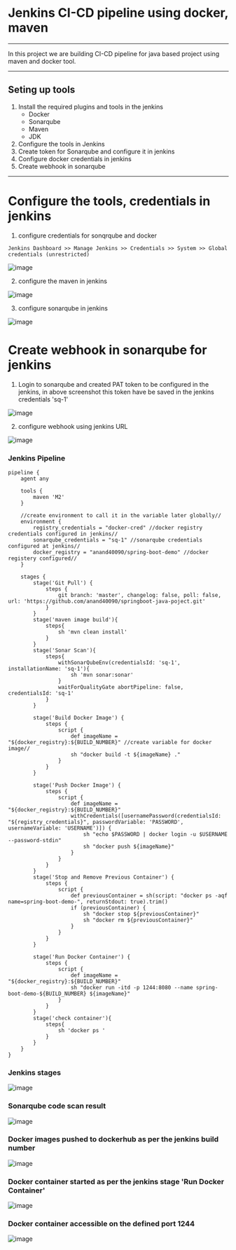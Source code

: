 # Jenkins CI-CD pipeline using docker, maven

________________

In this project we are building CI-CD pipeline for java based project using maven and docker tool. 

_______________

## Seting up tools 

1. Install the required plugins and tools in the jenkins
   - Docker
   - Sonarqube
   - Maven
   - JDK
2. Configure the tools in Jenkins
3. Create token for Sonarqube and configure it in jenkins 
4. Configure docker credentials in jenkins
5. Create webhook in sonarqube

_________________________

# Configure the tools, credentials in jenkins 

1. configure credentials for sonqrqube and docker 
```
Jenkins Dashboard >> Manage Jenkins >> Credentials >> System >> Global credentials (unrestricted)

```

![image](https://github.com/user-attachments/assets/c5bc6d3e-26e6-4a20-bf21-88f6f610342e)

2. configure the maven in jenkins 

![image](https://github.com/user-attachments/assets/bbc01a38-a843-4175-b040-cd848f4d449f)

3. configure sonarqube in jenkins 

![image](https://github.com/user-attachments/assets/e61a8afc-d57a-4acc-8c7a-e41b9947a7bd)

# Create webhook in sonarqube for jenkins
1. Login to sonarqube and created PAT token to be configured in the jenkins, in above screenshot this token have be saved in the jenkins credentials 'sq-1'

![image](https://github.com/user-attachments/assets/bdfaaf3f-a646-4eab-a99b-cc4372c2b171)

2. configure webhook using jenkins URL 

![image](https://github.com/user-attachments/assets/72f96fc5-774e-4c22-b60b-a8e76742f045)

### Jenkins Pipeline 

```
pipeline {
    agent any
    
    tools {
        maven 'M2'
    }
    
    //create environment to call it in the variable later globally//
    environment {
        registry_credentials = "docker-cred" //docker registry credentials configured in jenkins//
        sonarqube_credentials = "sq-1" //sonarqube credentials configured at jenkins//
        docker_registry = "anand40090/spring-boot-demo" //docker registery configured//
    }

    stages {
        stage('Git Pull') {
            steps {
                git branch: 'master', changelog: false, poll: false, url: 'https://github.com/anand40090/springboot-java-poject.git'
            }
        }
        stage('maven image build'){
            steps{
                sh 'mvn clean install'
            }
        }
        stage('Sonar Scan'){
            steps{
                withSonarQubeEnv(credentialsId: 'sq-1', installationName: 'sq-1'){
                    sh 'mvn sonar:sonar'
                }
                waitForQualityGate abortPipeline: false, credentialsId: 'sq-1'
            }
        }

        stage('Build Docker Image') {
            steps {
                script {
                    def imageName = "${docker_registry}:${BUILD_NUMBER}" //create variable for docker image//
                    sh "docker build -t ${imageName} ."
                }
            }
        }

        stage('Push Docker Image') {
            steps {
                script {
                    def imageName = "${docker_registry}:${BUILD_NUMBER}"
                    withCredentials([usernamePassword(credentialsId: "${registry_credentials}", passwordVariable: 'PASSWORD', usernameVariable: 'USERNAME')]) {
                        sh "echo $PASSWORD | docker login -u $USERNAME --password-stdin"
                        sh "docker push ${imageName}"
                    }
                }
            }
        }
        stage('Stop and Remove Previous Container') {
            steps {
                script {
                    def previousContainer = sh(script: "docker ps -aqf name=spring-boot-demo-", returnStdout: true).trim()
                    if (previousContainer) {
                        sh "docker stop ${previousContainer}"
                        sh "docker rm ${previousContainer}"
                    }
                }
            }
        }

        stage('Run Docker Container') {
            steps {
                script {
                    def imageName = "${docker_registry}:${BUILD_NUMBER}"
                    sh "docker run -itd -p 1244:8080 --name spring-boot-demo-${BUILD_NUMBER} ${imageName}"
                }
            }
        }
        stage('check container'){
            steps{
                sh 'docker ps '
            }
        }
    }
}

```

### Jenkins stages

![image](https://github.com/user-attachments/assets/c47490db-f204-4ddf-b97b-137e2a12043c)

### Sonarqube code scan result 

![image](https://github.com/user-attachments/assets/d603b763-f0bb-4425-9dc3-f181c7d77989)

### Docker images pushed to dockerhub as per the jenkins build number 

![image](https://github.com/user-attachments/assets/24dadd8e-65f7-4ed6-b250-430d7ab36fc8)

### Docker container started as per the jenkins stage 'Run Docker Container'

![image](https://github.com/user-attachments/assets/a9f89562-deca-4cac-ab76-e45dd07309c4)

### Docker container accessible on the defined port 1244 

![image](https://github.com/user-attachments/assets/6c455aae-e97f-4af3-bbe2-0c9611696ca3)


